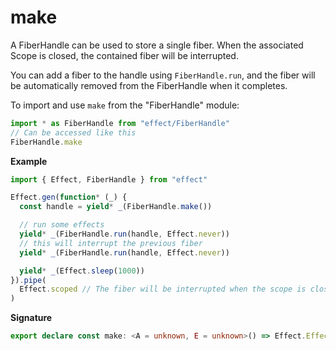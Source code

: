 # make

A FiberHandle can be used to store a single fiber.
When the associated Scope is closed, the contained fiber will be interrupted.

You can add a fiber to the handle using `FiberHandle.run`, and the fiber will
be automatically removed from the FiberHandle when it completes.

To import and use `make` from the "FiberHandle" module:

```ts
import * as FiberHandle from "effect/FiberHandle"
// Can be accessed like this
FiberHandle.make
```

**Example**

```ts
import { Effect, FiberHandle } from "effect"

Effect.gen(function* (_) {
  const handle = yield* _(FiberHandle.make())

  // run some effects
  yield* _(FiberHandle.run(handle, Effect.never))
  // this will interrupt the previous fiber
  yield* _(FiberHandle.run(handle, Effect.never))

  yield* _(Effect.sleep(1000))
}).pipe(
  Effect.scoped // The fiber will be interrupted when the scope is closed
)
```

**Signature**

```ts
export declare const make: <A = unknown, E = unknown>() => Effect.Effect<FiberHandle<A, E>, never, Scope.Scope>
```
